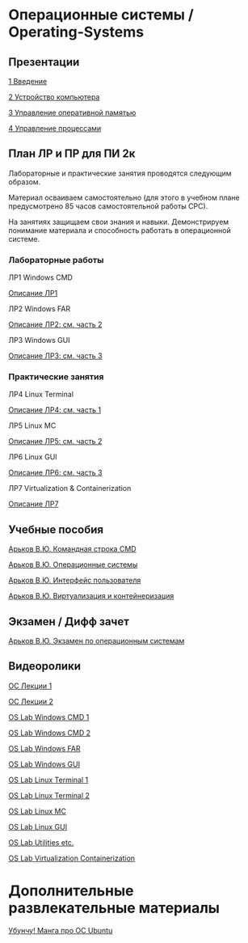 # Операционные системы / Operating-Systems

## Презентации
[1 Введение](https://github.com/Valentin-Arkov/Operating-Systems/blob/main/OS_01_Intro.pdf)

[2 Устройство компьютера](https://github.com/Valentin-Arkov/Operating-Systems/blob/main/OS_02_Сomputer.pdf)

[3 Управление оперативной памятью](https://github.com/Valentin-Arkov/Operating-Systems/blob/main/OS_03_Memory.pdf)

[4 Управление процессами](https://github.com/Valentin-Arkov/Operating-Systems/blob/main/OS_04_Processes.pdf)


## План ЛР и ПР для ПИ 2к

Лабораторные и практические занятия проводятся следующим образом.

Материал осваиваем самостоятельно (для этого в учебном плане предусмотрено 85 часов самостоятельной работы СРС).

На занятиях защищаем свои знания и навыки. Демонстрируем понимание материала и способность работать в операционной системе.

### Лабораторные работы

ЛР1 Windows CMD

[Описание ЛР1](https://ridero.ru/books/komandnaya_stroka_cmd/)

ЛР2 Windows FAR 

[Описание ЛР2: см. часть 2](https://ridero.ru/books/operacionnye_sistemy/)

ЛР3 Windows GUI

[Описание ЛР3: см. часть 3](https://ridero.ru/books/operacionnye_sistemy/)

### Практические занятия

ЛР4 Linux Terminal

[Описание ЛР4: см. часть 1](https://ridero.ru/books/interfeis_polzovatelya/)

ЛР5 Linux MC

[Описание ЛР5: см. часть 2](https://ridero.ru/books/interfeis_polzovatelya/)

ЛР6 Linux GUI

[Описание ЛР6: см. часть 3](https://ridero.ru/books/interfeis_polzovatelya/)

ЛР7 Virtualization & Containerization

[Описание ЛР7](https://ridero.ru/books/virtualizaciya_i_konteinerizaciya/)

## Учебные пособия

[Арьков В.Ю. Командная строка CMD](https://ridero.ru/books/komandnaya_stroka_cmd/)

[Арьков В.Ю. Операционные системы](https://ridero.ru/books/operacionnye_sistemy/)

[Арьков В.Ю. Интерфейс пользователя](https://ridero.ru/books/interfeis_polzovatelya/)

[Арьков В.Ю. Виртуализация и контейнеризация](https://ridero.ru/books/virtualizaciya_i_konteinerizaciya/)

## Экзамен / Дифф зачет

[Арьков В.Ю. Экзамен по операционным системам](https://ridero.ru/books/ekzamen_po_operacionnym_sistemam/)

## Видеоролики

[ОС Лекции 1](https://www.youtube.com/playlist?list=PLgkPUa9zaIkKmM8nnN9h2m_I_mZFHZpBC)

[ОС Лекции 2](https://www.youtube.com/playlist?list=PLgkPUa9zaIkJPPwKXrq3TA6l4IMkO3K8k)

[OS Lab Windows CMD 1](https://www.youtube.com/playlist?list=PLgkPUa9zaIkIYiKc0zZ2R9aYd2Gf07Cr-)

[OS Lab Windows CMD 2](https://www.youtube.com/playlist?list=PLgkPUa9zaIkI-vopKsGaICdxXfMrmELlp)

[OS Lab Windows FAR](https://www.youtube.com/playlist?list=PLgkPUa9zaIkIFkmjNgn9VP67vmVGZK63s)

[OS Lab Windows GUI](https://www.youtube.com/playlist?list=PLgkPUa9zaIkI0pKtjfkbIpRDeEWtg78MY)

[OS Lab Linux Terminal 1](https://www.youtube.com/playlist?list=PLgkPUa9zaIkLht4lDPfUFI7APQnNdABG9)

[OS Lab Linux Terminal 2](https://www.youtube.com/playlist?list=PLgkPUa9zaIkI4xlIZFvfkCOmcYOAx1cEx)

[OS Lab Linux MC](https://www.youtube.com/playlist?list=PLgkPUa9zaIkIup10xKVKBqzBtz7TVmR32)

[OS Lab Linux GUI](https://www.youtube.com/playlist?list=PLgkPUa9zaIkKlyFJzQrQ-v5WnVkijn1uK)

[OS Lab Utilities etc.](https://www.youtube.com/playlist?list=PLgkPUa9zaIkKluaVLStsptpP82deKZ1JH)

[OS Lab Virtualization Containerization](https://www.youtube.com/playlist?list=PLgkPUa9zaIkKpT1eXBawRBLGJcJjeJ-D8)

# Дополнительные развлекательные материалы

[Убунчу! Манга про ОС Ubuntu](https://en.wikipedia.org/wiki/Ubunchu!)
